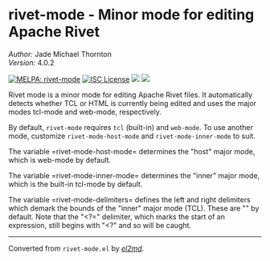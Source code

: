 # rivet-mode - Minor mode for editing Apache Rivet

*Author:* Jade Michael Thornton<br>
*Version:* 4.0.2<br>

[![MELPA: rivet-mode](file:https://melpa.org/packages/rivet-mode-badge.svg)](https://melpa.org/#/rivet-mode) [![ISC License](file:https://img.shields.io/badge/license-ISC-green.svg)](./LICENSE) [![](file:https://img.shields.io/github/languages/code-size/thornjad/rivet-mode.svg)](https://gitlab.com/thornjad/rivet-mode) [![](file:https://img.shields.io/github/v/tag/thornjad/rivet-mode.svg?label=version&color=yellowgreen)](https://gitlab.com/thornjad/rivet-mode/-/tags)

Rivet mode is a minor mode for editing Apache Rivet files. It automatically
detects whether TCL or HTML is currently being edited and uses the major
modes tcl-mode and web-mode, respectively.

By default, `rivet-mode` requires `tcl` (built-in) and `web-mode`. To use another mode,
customize `rivet-mode-host-mode` and `rivet-mode-inner-mode` to suit.

The variable =rivet-mode-host-mode= determines the "host" major mode, which
is web-mode by default.

The variable =rivet-mode-inner-mode= determines the "inner" major mode, which
is the built-in tcl-mode by default.

The variable =rivet-mode-delimiters= defines the left and right delimiters
which demark the bounds of the "inner" major mode (TCL). These are "<?" and
"?>" by default. Note that the "<?=" delimiter, which marks the start of an
expression, still begins with "<?" and so will be caught.


---
Converted from `rivet-mode.el` by [*el2md*](https://gitlab.com/thornjad/el2md).
